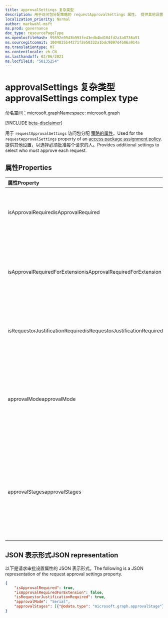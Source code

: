 ```yaml
---
title: approvalSettings 复杂类型
description: 用于访问包分配策略的 requestApprovalSettings 属性。 提供其他设置，以选择必须批准每个请求的人。
localization_priority: Normal
author: markwahl-msft
ms.prod: governance
doc_type: resourcePageType
ms.openlocfilehash: 99892e0943b993fe43edb4bd104fd2a3a8736a51
ms.sourcegitcommit: 1004835b44271f2e50332a1bdc9097d4b06a914a
ms.translationtype: MT
ms.contentlocale: zh-CN
ms.lasthandoff: 02/06/2021
ms.locfileid: "50135254"
---
```

# <a name="approvalsettings-complex-type"></a><span data-ttu-id="781a9-104">approvalSettings 复杂类型</span><span class="sxs-lookup"><span data-stu-id="781a9-104">approvalSettings complex type</span></span>

<span data-ttu-id="781a9-105">命名空间：microsoft.graph</span><span class="sxs-lookup"><span data-stu-id="781a9-105">Namespace: microsoft.graph</span></span>

[!INCLUDE [beta-disclaimer](../../includes/beta-disclaimer.md)]

<span data-ttu-id="781a9-106">用于 `requestApprovalSettings` 访问包分配 [策略的属性](accesspackageassignmentpolicy.md)。</span><span class="sxs-lookup"><span data-stu-id="781a9-106">Used for the `requestApprovalSettings` property of an [access package assignment policy](accesspackageassignmentpolicy.md).</span></span> <span data-ttu-id="781a9-107">提供其他设置，以选择必须批准每个请求的人。</span><span class="sxs-lookup"><span data-stu-id="781a9-107">Provides additional settings to select who must approve each request.</span></span> 

## <a name="properties"></a><span data-ttu-id="781a9-108">属性</span><span class="sxs-lookup"><span data-stu-id="781a9-108">Properties</span></span>

| <span data-ttu-id="781a9-109">属性</span><span class="sxs-lookup"><span data-stu-id="781a9-109">Property</span></span>                     | <span data-ttu-id="781a9-110">类型</span><span class="sxs-lookup"><span data-stu-id="781a9-110">Type</span></span>                      | <span data-ttu-id="781a9-111">说明</span><span class="sxs-lookup"><span data-stu-id="781a9-111">Description</span></span> |
| :--------------------------- | :------------------------ | :---------- |
| <span data-ttu-id="781a9-112">isApprovalRequired</span><span class="sxs-lookup"><span data-stu-id="781a9-112">isApprovalRequired</span></span> | <span data-ttu-id="781a9-113">Boolean</span><span class="sxs-lookup"><span data-stu-id="781a9-113">Boolean</span></span> | <span data-ttu-id="781a9-114">如果为 false，则不需要批准此策略中的请求。</span><span class="sxs-lookup"><span data-stu-id="781a9-114">If false, then approval is not required for requests in this policy.</span></span> |
| <span data-ttu-id="781a9-115">isApprovalRequiredForExtension</span><span class="sxs-lookup"><span data-stu-id="781a9-115">isApprovalRequiredForExtension</span></span> | <span data-ttu-id="781a9-116">Boolean</span><span class="sxs-lookup"><span data-stu-id="781a9-116">Boolean</span></span>| <span data-ttu-id="781a9-117">如果为 false，则已拥有工作分配的用户不需要批准以扩展其工作分配。</span><span class="sxs-lookup"><span data-stu-id="781a9-117">If false, then approval is not required for a user who already has an assignment to extend their assignment.</span></span> |
| <span data-ttu-id="781a9-118">isRequestorJustificationRequired</span><span class="sxs-lookup"><span data-stu-id="781a9-118">isRequestorJustificationRequired</span></span> | <span data-ttu-id="781a9-119">Boolean</span><span class="sxs-lookup"><span data-stu-id="781a9-119">Boolean</span></span> | <span data-ttu-id="781a9-120">指示请求者是否需要在请求中提供理由。</span><span class="sxs-lookup"><span data-stu-id="781a9-120">Indicates whether the requestor is required to supply a justification in their request.</span></span> |
| <span data-ttu-id="781a9-121">approvalMode</span><span class="sxs-lookup"><span data-stu-id="781a9-121">approvalMode</span></span>| <span data-ttu-id="781a9-122">字符串</span><span class="sxs-lookup"><span data-stu-id="781a9-122">String</span></span> | <span data-ttu-id="781a9-123">之 `NoApproval` 一， `SingleStage` 或 `Serial` 。</span><span class="sxs-lookup"><span data-stu-id="781a9-123">One of `NoApproval`, `SingleStage` or `Serial`.</span></span> <span data-ttu-id="781a9-124">如果 `NoApproval` 为 `isApprovalRequired` false，则使用 。</span><span class="sxs-lookup"><span data-stu-id="781a9-124">The `NoApproval` is used when `isApprovalRequired` is false.</span></span> |
| <span data-ttu-id="781a9-125">approvalStages</span><span class="sxs-lookup"><span data-stu-id="781a9-125">approvalStages</span></span> | <span data-ttu-id="781a9-126">[approvalStage](approvalstage.md) 集合</span><span class="sxs-lookup"><span data-stu-id="781a9-126">[approvalStage](approvalstage.md) collection</span></span>| <span data-ttu-id="781a9-127">如果需要审批，则此集合的一个或两个元素定义审批的每个阶段。</span><span class="sxs-lookup"><span data-stu-id="781a9-127">If approval is required, the one or two elements of this collection define each of the stages of approval.</span></span> <span data-ttu-id="781a9-128">如果不需要批准，则为空数组。</span><span class="sxs-lookup"><span data-stu-id="781a9-128">An empty array if no approval is required.</span></span>  |

## <a name="json-representation"></a><span data-ttu-id="781a9-129">JSON 表示形式</span><span class="sxs-lookup"><span data-stu-id="781a9-129">JSON representation</span></span>

<span data-ttu-id="781a9-130">以下是请求审批设置属性的 JSON 表示形式。</span><span class="sxs-lookup"><span data-stu-id="781a9-130">The following is a JSON representation of the request approval settings property.</span></span>

<!-- {
  "blockType": "resource",
  "optionalProperties": [

  ],
  "@odata.type": "microsoft.graph.approvalSettings"
}-->

```json
{
    "isApprovalRequired": true,
    "isApprovalRequiredForExtension": false,
    "isRequestorJustificationRequired": true,
    "approvalMode": "Serial",
    "approvalStages": [{"@odata.type": "microsoft.graph.approvalStage"}]
}
```

<!-- uuid: 16cd6b66-4b1a-43a1-adaf-3a886856ed98
2019-02-04 14:57:30 UTC -->
<!-- {
  "type": "#page.annotation",
  "description": "approvalSettings complex type",
  "keywords": "",
  "section": "documentation",
  "tocPath": ""
}-->


